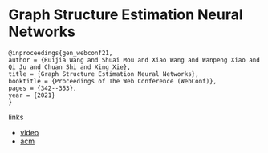 # Graph Structure Estimation Neural Networks

```
@inproceedings{gen_webconf21,
author = {Ruijia Wang and Shuai Mou and Xiao Wang and Wanpeng Xiao and Qi Ju and Chuan Shi and Xing Xie},
title = {Graph Structure Estimation Neural Networks},
booktitle = {Proceedings of The Web Conference (WebConf)},
pages = {342--353},
year = {2021}
}
```

links
- [video](https://www.youtube.com/watch?v=uS-f_CE_A0M)
- [acm](https://dl.acm.org/doi/10.1145/3442381.3449952)